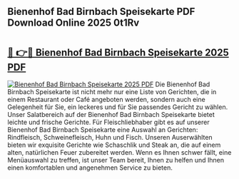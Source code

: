 ## Bienenhof Bad Birnbach Speisekarte PDF Download Online 2025 0t1Rv

# <h2><a href="http://gcdlud3.nevu.top/?p=Bienenhof+Bad+Birnbach+Speisekarte">🔗 👉🔴 Bienenhof Bad Birnbach Speisekarte 2025 PDF</a></h2>

[![Bienenhof Bad Birnbach Speisekarte 2025 PDF](https://i.imgur.com/dBaPXMq.png)](http://gcdlud3.nevu.top/?p=Bienenhof+Bad+Birnbach+Speisekarte)
Die Bienenhof Bad Birnbach Speisekarte ist nicht mehr nur eine Liste von Gerichten, die in einem Restaurant oder Café angeboten werden, sondern auch eine Gelegenheit für Sie, ein leckeres und für Sie passendes Gericht zu wählen. Unser Salatbereich auf der Bienenhof Bad Birnbach Speisekarte bietet leichte und frische Gerichte. Für Fleischliebhaber gibt es auf unserer Bienenhof Bad Birnbach Speisekarte eine Auswahl an Gerichten: Rindfleisch, Schweinefleisch, Huhn und Fisch. Unseren Auserwählten bieten wir exquisite Gerichte wie Schaschlik und Steak an, die auf einem alten, natürlichen Feuer zubereitet werden. Wenn es Ihnen schwer fällt, eine Menüauswahl zu treffen, ist unser Team bereit, Ihnen zu helfen und Ihnen einen komfortablen und angenehmen Service zu bieten.
